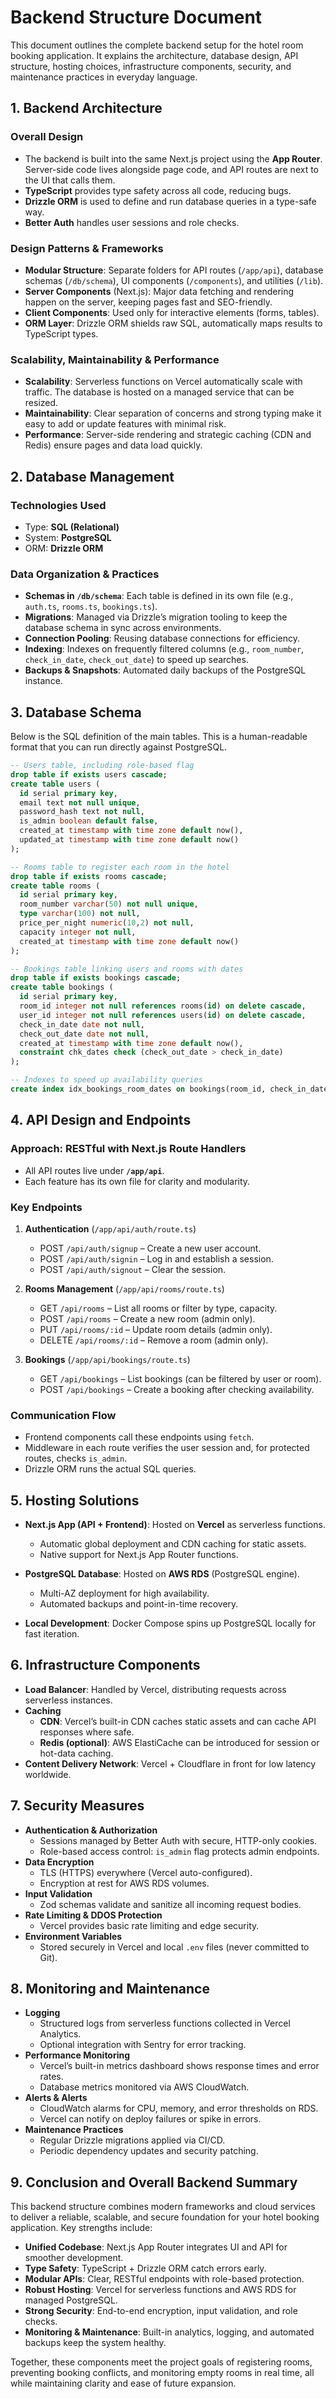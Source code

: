 # Backend Structure Document

This document outlines the complete backend setup for the hotel room booking application. It explains the architecture, database design, API structure, hosting choices, infrastructure components, security, and maintenance practices in everyday language.

## 1. Backend Architecture

### Overall Design

- The backend is built into the same Next.js project using the **App Router**. Server-side code lives alongside page code, and API routes are next to the UI that calls them.
- **TypeScript** provides type safety across all code, reducing bugs.
- **Drizzle ORM** is used to define and run database queries in a type-safe way.
- **Better Auth** handles user sessions and role checks.

### Design Patterns & Frameworks

- **Modular Structure**: Separate folders for API routes (`/app/api`), database schemas (`/db/schema`), UI components (`/components`), and utilities (`/lib`).
- **Server Components** (Next.js): Major data fetching and rendering happen on the server, keeping pages fast and SEO-friendly.
- **Client Components**: Used only for interactive elements (forms, tables).
- **ORM Layer**: Drizzle ORM shields raw SQL, automatically maps results to TypeScript types.

### Scalability, Maintainability & Performance

- **Scalability**: Serverless functions on Vercel automatically scale with traffic. The database is hosted on a managed service that can be resized.
- **Maintainability**: Clear separation of concerns and strong typing make it easy to add or update features with minimal risk.
- **Performance**: Server-side rendering and strategic caching (CDN and Redis) ensure pages and data load quickly.

## 2. Database Management

### Technologies Used

- Type: **SQL (Relational)**
- System: **PostgreSQL**
- ORM: **Drizzle ORM**

### Data Organization & Practices

- **Schemas in `/db/schema`**: Each table is defined in its own file (e.g., `auth.ts`, `rooms.ts`, `bookings.ts`).
- **Migrations**: Managed via Drizzle’s migration tooling to keep the database schema in sync across environments.
- **Connection Pooling**: Reusing database connections for efficiency.
- **Indexing**: Indexes on frequently filtered columns (e.g., `room_number`, `check_in_date`, `check_out_date`) to speed up searches.
- **Backups & Snapshots**: Automated daily backups of the PostgreSQL instance.

## 3. Database Schema

Below is the SQL definition of the main tables. This is a human-readable format that you can run directly against PostgreSQL.

```sql
-- Users table, including role-based flag
drop table if exists users cascade;
create table users (
  id serial primary key,
  email text not null unique,
  password_hash text not null,
  is_admin boolean default false,
  created_at timestamp with time zone default now(),
  updated_at timestamp with time zone default now()
);

-- Rooms table to register each room in the hotel
drop table if exists rooms cascade;
create table rooms (
  id serial primary key,
  room_number varchar(50) not null unique,
  type varchar(100) not null,
  price_per_night numeric(10,2) not null,
  capacity integer not null,
  created_at timestamp with time zone default now()
);

-- Bookings table linking users and rooms with dates
drop table if exists bookings cascade;
create table bookings (
  id serial primary key,
  room_id integer not null references rooms(id) on delete cascade,
  user_id integer not null references users(id) on delete cascade,
  check_in_date date not null,
  check_out_date date not null,
  created_at timestamp with time zone default now(),
  constraint chk_dates check (check_out_date > check_in_date)
);

-- Indexes to speed up availability queries
create index idx_bookings_room_dates on bookings(room_id, check_in_date, check_out_date);
```  

## 4. API Design and Endpoints

### Approach: RESTful with Next.js Route Handlers

- All API routes live under **`/app/api`**.
- Each feature has its own file for clarity and modularity.

### Key Endpoints

1. **Authentication** (`/app/api/auth/route.ts`)
   - POST `/api/auth/signup` – Create a new user account.
   - POST `/api/auth/signin` – Log in and establish a session.
   - POST `/api/auth/signout` – Clear the session.

2. **Rooms Management** (`/app/api/rooms/route.ts`)
   - GET `/api/rooms` – List all rooms or filter by type, capacity.
   - POST `/api/rooms` – Create a new room (admin only).
   - PUT `/api/rooms/:id` – Update room details (admin only).
   - DELETE `/api/rooms/:id` – Remove a room (admin only).

3. **Bookings** (`/app/api/bookings/route.ts`)
   - GET `/api/bookings` – List bookings (can be filtered by user or room).
   - POST `/api/bookings` – Create a booking after checking availability.

### Communication Flow

- Frontend components call these endpoints using `fetch`.
- Middleware in each route verifies the user session and, for protected routes, checks `is_admin`.
- Drizzle ORM runs the actual SQL queries.

## 5. Hosting Solutions

- **Next.js App (API + Frontend)**: Hosted on **Vercel** as serverless functions.
  - Automatic global deployment and CDN caching for static assets.
  - Native support for Next.js App Router functions.

- **PostgreSQL Database**: Hosted on **AWS RDS** (PostgreSQL engine).
  - Multi-AZ deployment for high availability.
  - Automated backups and point-in-time recovery.

- **Local Development**: Docker Compose spins up PostgreSQL locally for fast iteration.

## 6. Infrastructure Components

- **Load Balancer**: Handled by Vercel, distributing requests across serverless instances.
- **Caching**
  - **CDN**: Vercel’s built-in CDN caches static assets and can cache API responses where safe.
  - **Redis (optional)**: AWS ElastiCache can be introduced for session or hot-data caching.
- **Content Delivery Network**: Vercel + Cloudflare in front for low latency worldwide.

## 7. Security Measures

- **Authentication & Authorization**
  - Sessions managed by Better Auth with secure, HTTP-only cookies.
  - Role-based access control: `is_admin` flag protects admin endpoints.
- **Data Encryption**
  - TLS (HTTPS) everywhere (Vercel auto-configured).
  - Encryption at rest for AWS RDS volumes.
- **Input Validation**
  - Zod schemas validate and sanitize all incoming request bodies.
- **Rate Limiting & DDOS Protection**
  - Vercel provides basic rate limiting and edge security.
- **Environment Variables**
  - Stored securely in Vercel and local `.env` files (never committed to Git).

## 8. Monitoring and Maintenance

- **Logging**
  - Structured logs from serverless functions collected in Vercel Analytics.
  - Optional integration with Sentry for error tracking.
- **Performance Monitoring**
  - Vercel’s built-in metrics dashboard shows response times and error rates.
  - Database metrics monitored via AWS CloudWatch.
- **Alerts & Alerts**
  - CloudWatch alarms for CPU, memory, and error thresholds on RDS.
  - Vercel can notify on deploy failures or spike in errors.
- **Maintenance Practices**
  - Regular Drizzle migrations applied via CI/CD.
  - Periodic dependency updates and security patching.

## 9. Conclusion and Overall Backend Summary

This backend structure combines modern frameworks and cloud services to deliver a reliable, scalable, and secure foundation for your hotel booking application. Key strengths include:

- **Unified Codebase**: Next.js App Router integrates UI and API for smoother development.
- **Type Safety**: TypeScript + Drizzle ORM catch errors early.
- **Modular APIs**: Clear, RESTful endpoints with role-based protection.
- **Robust Hosting**: Vercel for serverless functions and AWS RDS for managed PostgreSQL.
- **Strong Security**: End-to-end encryption, input validation, and role checks.
- **Monitoring & Maintenance**: Built-in analytics, logging, and automated backups keep the system healthy.

Together, these components meet the project goals of registering rooms, preventing booking conflicts, and monitoring empty rooms in real time, all while maintaining clarity and ease of future expansion.